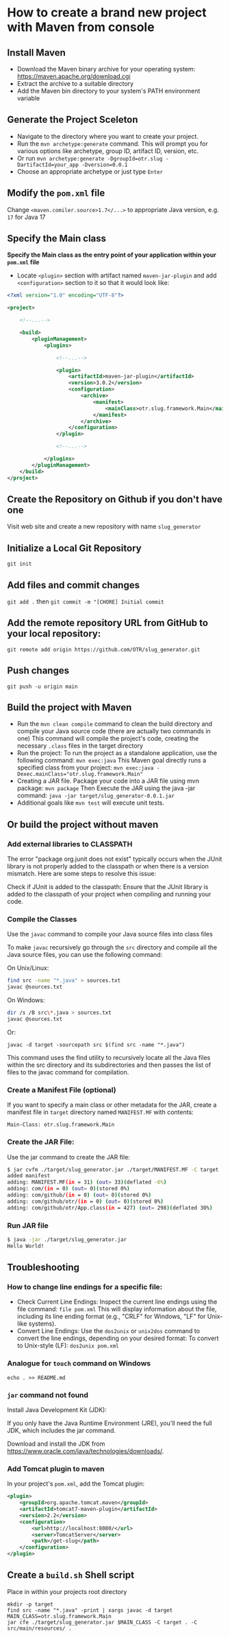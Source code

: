 # How to create a brand new project with Maven from console

## Install Maven

  * Download the Maven binary archive for your operating system:
    https://maven.apache.org/download.cgi
  * Extract the archive to a suitable directory
  * Add the Maven bin directory to your system's PATH environment variable

## Generate the Project Sceleton

  * Navigate to the directory where you want to create your project.
  * Run the `mvn archetype:generate` command.
    This will prompt you for various options like archetype, group ID,
    artifact ID, version, etc.
  * Or run 
`mvn archetype:generate -DgroupId=otr.slug -DartifactId=your_app -Dversion=0.0.1`
  * Choose an appropriate archetype or just type `Enter`

## Modify the `pom.xml` file

Change `<maven.comiler.source>1.7</...>` to appropriate Java version,
e.g. `17` for Java 17

## Specify the Main class

**Specify the Main class as the entry point of your application
within your `pom.xml` file**

  * Locate `<plugin>` section with artifact named `maven-jar-plugin`
    and add `<configuration>` section to it so that it would look like:

```xml
<?xml version="1.0" encoding="UTF-8"?>

<project>

    <!--...-->

    <build>
        <pluginManagement>
            <plugins>

                <!--...-->

                <plugin>
                    <artifactId>maven-jar-plugin</artifactId>
                    <version>3.0.2</version>
                    <configuration>
                        <archive>
                            <manifest>
                                <mainClass>otr.slug.framework.Main</mainClass>
                            </manifest>
                        </archive>
                    </configuration>
                </plugin>

                <!--...-->

            </plugins>
        </pluginManagement>
    </build>
</project>
```

## Create the Repository on Github if you don't have one

  Visit web site and create a new repository with name `slug_generator`

## Initialize a Local Git Repository

`git init`

## Add files and commit changes

`git add .` then `git commit -m "[CHORE] Initial commit`

## Add the remote repository URL from GitHub to your local repository:

`git remote add origin https://github.com/OTR/slug_generator.git`

## Push changes

`git push -u origin main`

## Build the project with Maven

  * Run the `mvn clean compile` command to clean the build directory
    and compile your Java source code (there are actually two commands in one)
    This command will compile the project's code,
    creating the necessary `.class` files in the target directory
  * Run the project: To run the project as a standalone application,
    use the following command: `mvn exec:java`
    This Maven goal directly runs a specified class from your project:
    `mvn exec:java -Dexec.mainClass="otr.slug.framework.Main"`
  * Creating a JAR file. Package your code into a JAR file using mvn package:
    `mvn package`
    Then Execute the JAR using the java -jar command: 
    `java -jar target/slug_generator-0.0.1.jar`
  * Additional goals like `mvn test` will execute unit tests.

## Or build the project without maven

### Add external libraries to CLASSPATH

The error "package org.junit does not exist" typically occurs
when the JUnit library is not properly added to the classpath
or when there is a version mismatch. Here are some steps to resolve this issue:

Check if JUnit is added to the classpath:
Ensure that the JUnit library is added to the classpath of your project
when compiling and running your code.

### Compile the Classes

Use the `javac` command to compile your Java source files into class files

To make `javac` recursively go through the `src` directory
and compile all the Java source files, you can use the following command:

On Unix/Linux:

```bash
find src -name "*.java" > sources.txt
javac @sources.txt
```

On Windows:

```bash
dir /s /B src\*.java > sources.txt
javac @sources.txt
```

Or:

`javac -d target -sourcepath src $(find src -name "*.java")`

This command uses the find utility to recursively locate all the Java files
within the src directory and its subdirectories
and then passes the list of files to the javac command for compilation.

### Create a Manifest File (optional)

If you want to specify a main class or other metadata for the JAR,
create a manifest file in `target` directory named `MANIFEST.MF` with contents:

```
Main-Class: otr.slug.framework.Main
```

### Create the JAR File:

Use the jar command to create the JAR file:

```bash
$ jar cvfm ./target/slug_generator.jar ./target/MANIFEST.MF -C target .
added manifest
adding: MANIFEST.MF(in = 31) (out= 33)(deflated -6%)
adding: com/(in = 0) (out= 0)(stored 0%)
adding: com/github/(in = 0) (out= 0)(stored 0%)
adding: com/github/otr/(in = 0) (out= 0)(stored 0%)
adding: com/github/otr/App.class(in = 427) (out= 298)(deflated 30%)
```

### Run JAR file

```bash
$ java -jar ./target/slug_generator.jar
Hello World!
```

## Troubleshooting

### How to change line endings for a specific file:

  * Check Current Line Endings: Inspect the current line endings
    using the file command: `file pom.xml`
    This will display information about the file,
    including its line ending format
    (e.g., "CRLF" for Windows, "LF" for Unix-like systems).
  * Convert Line Endings: Use the `dos2unix` or `unix2dos` command
    to convert the line endings, depending on your desired format:
    To convert to Unix-style (LF): `dos2unix pom.xml`

### Analogue for `touch` command on Windows

`echo . >> README.md`

### `jar` command not found

Install Java Development Kit (JDK):

If you only have the Java Runtime Environment (JRE), you'll need the full JDK,
which includes the jar command.

Download and install the JDK from
https://www.oracle.com/java/technologies/downloads/.

### Add Tomcat plugin to maven 

In your project's `pom.xml`, add the Tomcat plugin:

```xml
<plugin>
    <groupId>org.apache.tomcat.maven</groupId>
    <artifactId>tomcat7-maven-plugin</artifactId>
    <version>2.2</version>
    <configuration>
        <url>http://localhost:8080/</url>
        <server>TomcatServer</server>
        <path>/get-slug</path>
    </configuration>
</plugin>
```

## Create a `build.sh` Shell script

Place in within your projects root directory

```shell
mkdir -p target
find src -name "*.java" -print | xargs javac -d target
MAIN_CLASS=otr.slug.framework.Main
jar cfe ./target/slug_generator.jar $MAIN_CLASS -C target . -C src/main/resources/ .
```
